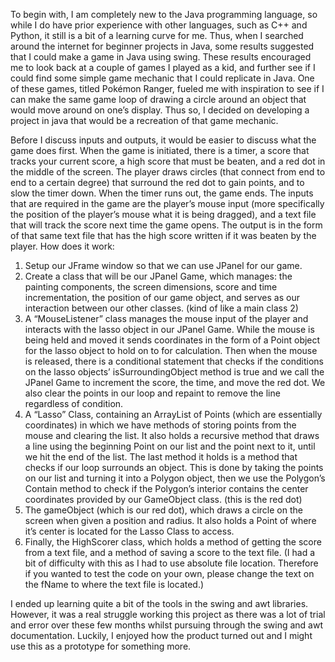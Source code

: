 To begin with, I am completely new to the Java programming language, so while I do have prior experience with other languages, such as C++ and Python, it still is a bit of a learning curve for me. Thus, when I searched around the internet for beginner projects in Java, some results suggested that I could make a game in Java using swing. These results encouraged me to look back at a couple of games I played as a kid, and further see if I could find some simple game mechanic that I could replicate in Java. One of these games, titled Pokémon Ranger, fueled me with inspiration to see if I can make the same game loop of drawing a circle around an object that would move around on one’s display. Thus so, I decided on developing a project in java that would be a recreation of that game mechanic.

Before I discuss inputs and outputs, it would be easier to discuss what the game does first. When the game is initiated, there is a timer, a score that tracks your current score, a high score that must be beaten, and a red dot in the middle of the screen. The player draws circles (that connect from end to end to a certain degree) that surround the red dot to gain points, and to slow the timer down. When the timer runs out, the game ends. The inputs that are required in the game are the player’s mouse input (more specifically the position of the player’s mouse what it is being dragged), and a text file that will track the score next time the game opens. The output is in the form of that same text file that has the high score written if it was beaten by the player.
 How does it work:
1.	Setup our JFrame window so that we can use JPanel for our game.
2.	Create a class that will be our JPanel Game, which manages: the painting components, the screen dimensions, score and time incrementation, the position of our game object, and serves as our interaction between our other classes. (kind of like a main class 2)
3.	A “MouseListener” class manages the mouse input of the player and interacts with the lasso object in our JPanel Game. While the mouse is being held and moved it sends coordinates in the form of a Point object for the lasso object to hold on to for calculation. Then when the mouse is released, there is a conditional statement that checks if the conditions on the lasso objects’ isSurroundingObject method is true and we call the JPanel Game to increment the score, the time, and move the red dot. We also clear the points in our loop and repaint to remove the line regardless of condition.
4.	A “Lasso” Class, containing an ArrayList of Points (which are essentially coordinates) in which we have methods of storing points from the mouse and clearing the list. It also holds a recursive method that draws a line using the beginning Point on our list and the point next to it, until we hit the end of the list. The last method it holds is a method that checks if our loop surrounds an object. This is done by taking the points on our list and turning it into a Polygon object, then we use the Polygon’s Contain method to check if the Polygon’s interior contains the center coordinates provided by our GameObject class. (this is the red dot)
5.	The gameObject (which is our red dot), which draws a circle on the screen when given a position and radius. It also holds a Point of where it’s center is located for the Lasso Class to access.
6.	Finally, the HighScorer class, which holds a method of getting the score from a text file, and a method of saving a score to the text file. (I had a bit of difficulty with this as I had to use absolute file location. Therefore if you wanted to test the code on your own, please change the text on the fName to where the text file is located.)

I ended up learning quite a bit of the tools in the swing and awt libraries. However, it was a real struggle working this project as there was a lot of trial and error over these few months whilst pursuing through the swing and awt documentation. Luckily, I enjoyed how the product turned out and I might use this as a prototype for something more.

